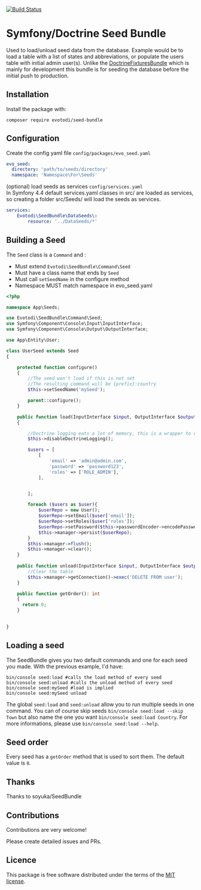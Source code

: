
[![Build Status](https://travis-ci.org/evotodi/seed-bundle.svg?branch=master)](https://travis-ci.org/evotodi/seed-bundle)

# Symfony/Doctrine Seed Bundle

Used to load/unload seed data from the database. Example would be to load a table with a list of states and abbreviations, or populate the users table with initial admin user(s).
Unlike the [DoctrineFixturesBundle](https://github.com/doctrine/DoctrineFixturesBundle) which is mainly for development this bundle is for seeding the database before the initial push to production.

## Installation
Install the package with:
```console
composer require evotodi/seed-bundle
```

## Configuration
Create the config yaml file `config/packages/evo_seed.yaml`
```yaml
evo_seed:
  directory: 'path/to/seeds/directory'
  namespace: 'Namespace\For\Seeds'
```

(optional) load seeds as services `config/services.yaml`  
In Symfony 4.4 default services.yaml classes in src/ are loaded as services, so creating a folder src/Seeds/ will load the seeds as services. 
```yaml
services:
    Evotodi\SeedBundle\DataSeeds\:
        resource: '../DataSeeds/*'
```

## Building a Seed

The `Seed` class is a `Command` and : 

- Must extend `Evotodi\SeedBundle\Command\Seed`
- Must have a class name that ends by `Seed`
- Must call `setSeedName` in the configure method
- Namespace MUST match namespace in evo_seed.yaml

```php
<?php

namespace App\Seeds;

use Evotodi\SeedBundle\Command\Seed;
use Symfony\Component\Console\Input\InputInterface;
use Symfony\Component\Console\Output\OutputInterface;

use App\Entity\User;

class UserSeed extends Seed
{

    protected function configure()
    {
        //The seed won't load if this is not set
        //The resulting command will be {prefix}:country
        $this->setSeedName('mySeed');

        parent::configure();
    }

    public function load(InputInterface $input, OutputInterface $output)
    { 

        //Doctrine logging eats a lot of memory, this is a wrapper to disable logging
        $this->disableDoctrineLogging();

        $users = [
            [
                'email' => 'admin@admin.com',
                'password' => 'password123',
                'roles' => ['ROLE_ADMIN'],
            ],


        ];

        foreach ($users as $user){
            $userRepo = new User();
            $userRepo->setEmail($user['email']);
            $userRepo->setRoles($user['roles']);
            $userRepo->setPassword($this->passwordEncoder->encodePassword($userRepo, $user['password']));
            $this->manager->persist($userRepo);
        }
        $this->manager->flush();
        $this->manager->clear();
    }
    
    public function unload(InputInterface $input, OutputInterface $output){
        //Clear the table
        $this->manager->getConnection()->exec('DELETE FROM user');
    }

    public function getOrder(): int 
    {
      return 0; 
    }
    

}
```

## Loading a seed

The SeedBundle gives you two default commands and one for each seed you made. With the previous example, I'd have:

```
bin/console seed:load #calls the load method of every seed
bin/console seed:unload #calls the unload method of every seed
bin/console seed:mySeed #load is implied
bin/console seed:mySeed unload
```

The global `seed:load` and `seed:unload` allow you to run multiple seeds in one command. You can of course skip seeds `bin/console seed:load --skip Town` but also name the one you want `bin/console seed:load Country`. For more informations, please use `bin/console seed:load --help`.

## Seed order

Every seed has a `getOrder` method that is used to sort them. The default value is `0`. 

## Thanks
Thanks to soyuka/SeedBundle

## Contributions
Contributions are very welcome! 

Please create detailed issues and PRs.  

## Licence

This package is free software distributed under the terms of the [MIT license](LICENSE).

